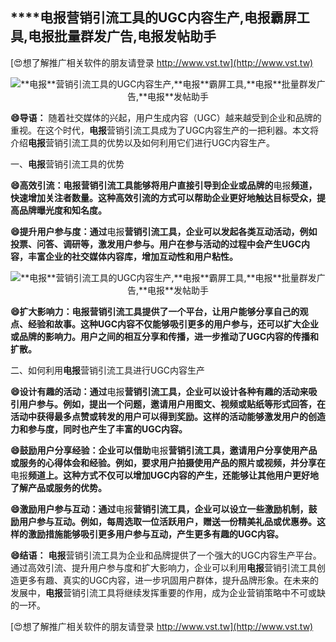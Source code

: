 ## ****电报**营销引流工具的UGC内容生产,**电报**霸屏工具,**电报**批量群发广告,**电报**发帖助手**

[😍想了解推广相关软件的朋友请登录 http://www.vst.tw](http://www.vst.tw)

 <center><img src="https://vst.tw/MP4/tuiguang/png/2.png" alt="**电报**营销引流工具的UGC内容生产,**电报**霸屏工具,**电报**批量群发广告,**电报**发帖助手"></center>

**😄导语：**
随着社交媒体的兴起，用户生成内容（UGC）越来越受到企业和品牌的重视。在这个时代，**电报**营销引流工具成为了UGC内容生产的一把利器。本文将介绍**电报**营销引流工具的优势以及如何利用它们进行UGC内容生产。

一、**电报**营销引流工具的优势

**😄高效引流：**电报**营销引流工具能够将用户直接引导到企业或品牌的**电报**频道，快速增加关注者数量。这种高效引流的方式可以帮助企业更好地触达目标受众，提高品牌曝光度和知名度。**

**😄提升用户参与度：通过**电报**营销引流工具，企业可以发起各类互动活动，例如投票、问答、调研等，激发用户参与。用户在参与活动的过程中会产生UGC内容，丰富企业的社交媒体内容库，增加互动性和用户粘性。**

 <center><img src="https://vst.tw/MP4/tuiguang/png/5.png" alt="**电报**营销引流工具的UGC内容生产,**电报**霸屏工具,**电报**批量群发广告,**电报**发帖助手"></center>

**😄扩大影响力：**电报**营销引流工具提供了一个平台，让用户能够分享自己的观点、经验和故事。这种UGC内容不仅能够吸引更多的用户参与，还可以扩大企业或品牌的影响力。用户之间的相互分享和传播，进一步推动了UGC内容的传播和扩散。**

二、如何利用**电报**营销引流工具进行UGC内容生产

**😄设计有趣的活动：通过**电报**营销引流工具，企业可以设计各种有趣的活动来吸引用户参与。例如，提出一个问题，邀请用户用图文、视频或贴纸等形式回答，在活动中获得最多点赞或转发的用户可以得到奖励。这样的活动能够激发用户的创造力和参与度，同时也产生了丰富的UGC内容。**

**😄鼓励用户分享经验：企业可以借助**电报**营销引流工具，邀请用户分享使用产品或服务的心得体会和经验。例如，要求用户拍摄使用产品的照片或视频，并分享在**电报**频道上。这种方式不仅可以增加UGC内容的产生，还能够让其他用户更好地了解产品或服务的优势。**

**😄激励用户参与互动：通过**电报**营销引流工具，企业可以设立一些激励机制，鼓励用户参与互动。例如，每周选取一位活跃用户，赠送一份精美礼品或优惠券。这样的激励措施能够吸引更多用户参与互动，产生更多有趣的UGC内容。**

**😄结语：**
**电报**营销引流工具为企业和品牌提供了一个强大的UGC内容生产平台。通过高效引流、提升用户参与度和扩大影响力，企业可以利用**电报**营销引流工具创造更多有趣、真实的UGC内容，进一步巩固用户群体，提升品牌形象。在未来的发展中，**电报**营销引流工具将继续发挥重要的作用，成为企业营销策略中不可或缺的一环。

[😍想了解推广相关软件的朋友请登录 http://www.vst.tw](http://www.vst.tw)



